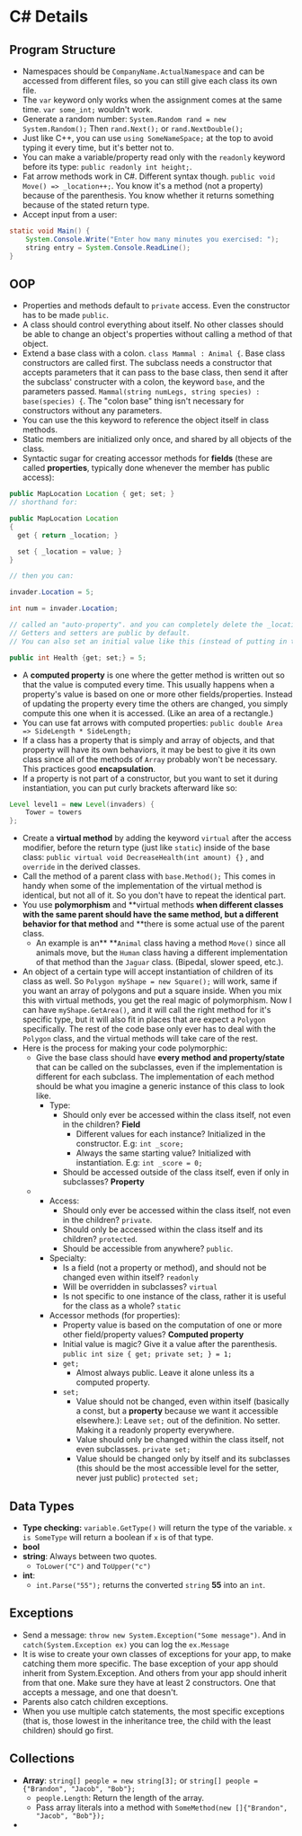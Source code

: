 # C\# Details

## Program Structure

* Namespaces should be `CompanyName.ActualNamespace` and can be accessed from different files, so you can still give each class its own file.
* The `var` keyword only works when the assignment comes at the same time. `var some_int;` wouldn't work.
* Generate a random number: `System.Random rand = new System.Random();` Then `rand.Next();` or `rand.NextDouble();`
* Just like C++, you can use `using SomeNameSpace;` at the top to avoid typing it every time, but it's better not to.
* You can make a variable/property read only with the `readonly` keyword before its type: `public readonly int height;`.
* Fat arrow methods work in C\#. Different syntax though. `public void Move() => _location++;`. You know it's a method \(not a property\) because of the parenthesis. You know whether it returns something because of the stated return type.
* Accept input from a user:

```java
static void Main() {
    System.Console.Write("Enter how many minutes you exercised: ");    
    string entry = System.Console.ReadLine();
}
```

## OOP

* Properties and methods default to `private` access. Even the constructor has to be made `public`.
* A class should control everything about itself. No other classes should be able to change an object's properties without calling a method of that object.
* Extend a base class with a colon. `class Mammal : Animal {`. Base class constructors are called first. The subclass needs a constructor that accepts  parameters that it can pass to the base class, then send it after the subclass' constructer with a colon, the keyword `base`, and the parameters passed. `Mammal(string numLegs, string species) : base(species) {`. The "colon base" thing isn't necessary for constructors without any parameters.
* You can use the this keyword to reference the object itself in class methods.
* Static members are initialized only once, and shared by all objects of the class.
* Syntactic sugar for creating accessor methods for **fields** \(these are called **properties**, typically done whenever the member has public access\):

```java
public MapLocation Location { get; set; }
// shorthand for:

public MapLocation Location
{
  get { return _location; }

  set { _location = value; }
}

// then you can: 

invader.Location = 5;

int num = invader.Location;

// called an "auto-property". and you can completely delete the _location field that it once accessed. 
// Getters and setters are public by default.
// You can also set an initial value like this (instead of putting in the constuctor):

public int Health {get; set;} = 5;
```

* A **computed property** is one where the getter method is written out so that the value is computed every time. This usually happens when a property's value is based on one or more other fields/properties. Instead of updating the property every time the others are changed, you simply compute this one when it is accessed. \(Like an area of a rectangle.\)
* You can use fat arrows with computed properties: `public double Area => SideLength * SideLength;`
* If a class has a property that is simply and array of objects, and that property will have its own behaviors, it may be best to give it its own class since all of the methods of `Array` probably won't be necessary. This practices good **encapsulation**. 
* If a property is not part of a constructor, but you want to set it during instantiation, you can put curly brackets afterward like so:

```java
Level level1 = new Level(invaders) {
    Tower = towers
};
```

* Create a **virtual method** by adding the keyword `virtual` after the access modifier, before the return type \(just like `static`\) inside of the base class: `public virtual void DecreaseHealth(int amount) {}` , and `override` in the derived classes.
* Call the method of a parent class with `base.Method();` This comes in handy when some of the implementation of the virtual method is identical, but not all of it. So you don't have to repeat the identical part.
* You use **polymorphism** and **virtual methods **when different classes with the same parent should have the same method, but a different behavior for that method** and **there is some actual use of the parent class. 
  * An example is an** **`Animal` class having a method `Move()` since all animals move, but the `Human` class having a different implementation of that method than the `Jaguar` class. \(Bipedal, slower speed, etc.\).
* An object of a certain type will accept instantiation of children of its class as well. So `Polygon myShape = new Square();` will work, same if you want an array of polygons and put a square inside. When you mix this with virtual methods, you get the real magic of polymorphism. Now I can have `myShape.GetArea()`, and it will call the right method for it's specific type, but it will also fit in places that are expect a `Polygon` specifically. The rest of the code base only ever has to deal with the `Polygon` class, and the virtual methods will take care of the rest.
* Here is the process for making your code polymorphic:
  * Give the base class should have **every method and property/state** that can be called on the subclasses, even if the implementation is different for each subclass. The implementation of each method should be what you imagine a generic instance of this class to look like.
    * Type:
      * Should only ever be accessed within the class itself, not even in the children? **Field**
        * Different values for each instance? Initialized in the constructor. E.g: `int _score;`
        * Always the same starting value? Initialized with instantiation. E.g: `int _score = 0;`
      * Should be accessed outside of the class itself, even if only in subclasses? **Property**
  * * Access:
      * Should only ever be accessed within the class itself, not even in the children? `private`.
      * Should only be accessed within the class itself and its children? `protected`.
      * Should be accessible from anywhere? `public`.
    * Specialty:
      * Is a field \(not a property or method\), and should not be changed even within itself? `readonly`
      * Will be overridden in subclasses? `virtual`
      * Is not specific to one instance of the class, rather it is useful for the class as a whole? `static`
    * Accessor methods \(for properties\):
      * Property value is based on the computation of one or more other field/property values? **Computed property**
      * Initial value is magic? Give it a value after the parenthesis. `public int size { get; private set; } = 1;`
      * `get;`
        * Almost always public. Leave it alone unless its a computed property.
      * `set;`
        * Value should not be changed, even within itself \(basically a const, but a **property** because we want it accessible elsewhere.\): Leave `set;` out of the definition. No setter. Making it a readonly property everywhere.
        * Value should only be changed within the class itself, not even subclasses. `private set;`
        * Value should be changed only by itself and its subclasses \(this should be the most accessible level for the setter, never just public\) `protected set;` 

## Data Types

* **Type checking:** `variable.GetType()` will return the type of the variable. `x is SomeType` will return a boolean if `x` is of that type.
* **bool**
* **string**: Always between two quotes.
  * `ToLower("C")` and `ToUpper("c")`
* **int**:
  * `int.Parse("55");` returns the converted `string` **55** into an `int`.

## Exceptions

* Send a message: `throw new System.Exception("Some message")`. And in `catch(System.Exception ex)` you can log the `ex.Message`
* It is wise to create your own classes of exceptions for your app, to make catching them more specific. The base exception of your app should inherit from System.Exception. And others from your app should inherit from that one. Make sure they have at least 2 constructors. One that accepts a message, and one that doesn't.
* Parents also catch children exceptions.
* When you use multiple catch statements, the most specific exceptions \(that is, those lowest in the inheritance tree, the child with the least children\) should go first.

## Collections

* **Array**: `string[] people = new string[3];` or `string[] people = {"Brandon", "Jacob", "Bob"};`
  * `people.Length`: Return the length of the array.
  * Pass array literals into a method with `SomeMethod(new []{"Brandon", "Jacob", "Bob"});`
* 


